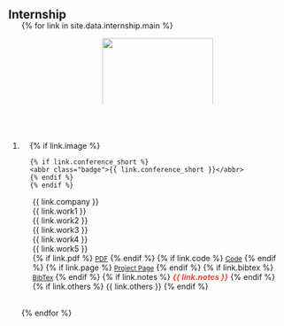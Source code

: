 <!-- <h2 id="internship" style="margin: 2px 0px -15px;">Internship</h2>

<div class="internship">
  <div class="bibliography">

  {% for link in site.data.internship.main %}

  <div class="pub-row">
    <div class="col-sm-3 abbr" style="position: relative; padding-right: 10px; padding-left: 10px;">
      {% if link.image %} 
      <img src="{{ link.image }}" class="teaser img-fluid z-depth-1" style="width: 100%; height: auto;">
      {% if link.conference_short %} 
      <abbr class="badge">{{ link.conference_short }}</abbr>
      {% endif %}
      {% endif %}
    </div>
    <div class="col-sm-9" style="position: relative; padding-right: 10px; padding-left: 0px;">
      <div class="company" style="margin-left: 0; margin-top: 0;">{{ link.company }}</div>
      <ul style="padding-left: 0; margin-left: 0; margin-top: 5px;">
        <li class="work1" style="margin-left: 0;">{{ link.work1 }}</li>
        <li class="work2" style="margin-left: 0;">{{ link.work2 }}</li>
      </ul>
    </div>
  </div>

  {% endfor %}

  </div>
</div> -->


<h2 id="internship" style="margin: 2px 0px -15px;">Internship</h2>

<div class="publications">
<ol class="bibliography">

{% for link in site.data.internship.main %}

<li>
<div class="pub-row">
  <div class="col-sm-3 abbr" style="position: relative;padding-right: 15px;padding-left: 15px;">
    {% if link.image %} 
    <!-- <img src="{{ link.image }}" class="teaser img-fluid z-depth-1" style="width=200;height=40%"> -->
    <img src="{{ link.image }}" class="teaser img-fluid z-depth-1" style="width: 200; height: auto; object-fit: contain; max-height: 120px;">

    {% if link.conference_short %} 
    <abbr class="badge">{{ link.conference_short }}</abbr>
    {% endif %}
    {% endif %}
  </div>
  <div class="col-sm-9" style="position: relative;padding-right: 15px;padding-left: 20px;">
      <div class="title">{{ link.company }}</div>
      <div class="author">{{ link.work1 }}</div>
      <div class="author">{{ link.work2 }}</div>
      <div class="author">{{ link.work3 }}</div>
      <div class="author">{{ link.work4 }}</div>
      <div class="author">{{ link.work5 }}</div>
    <div class="links">
      {% if link.pdf %} 
      <a href="{{ link.pdf }}" class="btn btn-sm z-depth-0" role="button" target="_blank" style="font-size:12px;">PDF</a>
      {% endif %}
      {% if link.code %} 
      <a href="{{ link.code }}" class="btn btn-sm z-depth-0" role="button" target="_blank" style="font-size:12px;">Code</a>
      {% endif %}
      {% if link.page %} 
      <a href="{{ link.page }}" class="btn btn-sm z-depth-0" role="button" target="_blank" style="font-size:12px;">Project Page</a>
      {% endif %}
      {% if link.bibtex %} 
      <a href="{{ link.bibtex }}" class="btn btn-sm z-depth-0" role="button" target="_blank" style="font-size:12px;">BibTex</a>
      {% endif %}
      {% if link.notes %} 
      <strong> <i style="color:#e74d3c">{{ link.notes }}</i></strong>
      {% endif %}
      {% if link.others %} 
      {{ link.others }}
      {% endif %}
    </div>
  </div>
</div>
</li>
<br>

{% endfor %}

</ol>
</div>
